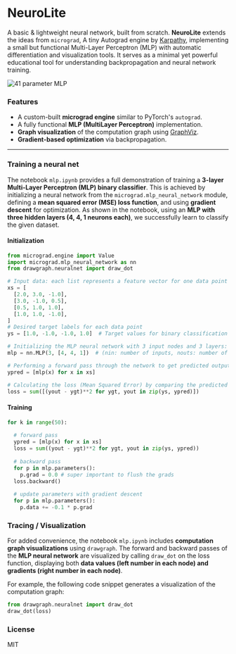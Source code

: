 # NeuroLite

A basic & lightweight neural network, built from scratch. **NeuroLite** extends the ideas from `micrograd`, A tiny Autograd engine by [Karpathy](https://github.com/karpathy),
implementing a small but functional Multi-Layer Perceptron (MLP) with automatic differentiation and visualization tools. It serves as a minimal yet powerful educational tool
for understanding backpropagation and neural network training.

![41 parameter MLP](mlp_neural_net.png)

### Features

- A custom-built **micrograd engine** similar to PyTorch's `autograd`.
- A fully functional **MLP (MultiLayer Perceptron)** implementation.
- **Graph visualization** of the computation graph using [GraphViz](https://graphviz.org/).
- **Gradient-based optimization** via backpropagation.

---

### Training a neural net

The notebook `mlp.ipynb` provides a full demonstration of training a **3-layer Multi-Layer Perceptron (MLP) binary classifier**.
This is achieved by initializing a neural network from the `micrograd.mlp_neural_network` module, defining a **mean squared error (MSE) loss function**, and using **gradient descent** for optimization.
As shown in the notebook, using an **MLP with three hidden layers (4, 4, 1 neurons each)**, we successfully learn to classify the given dataset.
#### Initialization
```python
from micrograd.engine import Value
import micrograd.mlp_neural_network as nn
from drawgraph.neuralnet import draw_dot 

# Input data: each list represents a feature vector for one data point
xs = [
  [2.0, 3.0, -1.0],
  [3.0, -1.0, 0.5],
  [0.5, 1.0, 1.0],
  [1.0, 1.0, -1.0],
]
# Desired target labels for each data point
ys = [1.0, -1.0, -1.0, 1.0]  # Target values for binary classification

# Initializing the MLP neural network with 3 input nodes and 3 layers: 4, 4, and 1 output node
mlp = nn.MLP(3, [4, 4, 1])  # (nin: number of inputs, nouts: number of neurons at each layer)

# Performing a forward pass through the network to get predicted outputs for each input
ypred = [mlp(x) for x in xs]

# Calculating the loss (Mean Squared Error) by comparing the predicted and target values
loss = sum([(yout - ygt)**2 for ygt, yout in zip(ys, ypred)]) 

```
#### Training
```python []
for k in range(50):
  
  # forward pass
  ypred = [mlp(x) for x in xs]
  loss = sum((yout - ygt)**2 for ygt, yout in zip(ys, ypred))
  
  # backward pass
  for p in mlp.parameters():
    p.grad = 0.0 # super important to flush the grads
  loss.backward()
  
  # update parameters with gradient descent
  for p in mlp.parameters():
    p.data += -0.1 * p.grad
```

### Tracing / Visualization  

For added convenience, the notebook `mlp.ipynb` includes **computation graph visualizations** using `drawgraph`. The forward and backward passes of the
**MLP neural network** are visualized by calling `draw_dot` on the loss function, displaying both **data values (left number in each node) and gradients
(right number in each node)**.  

For example, the following code snippet generates a visualization of the computation graph:  

```python
from drawgraph.neuralnet import draw_dot
draw_dot(loss)
```
### License

MIT

